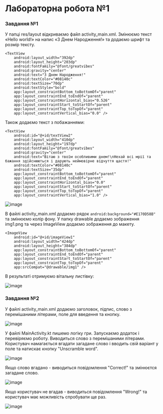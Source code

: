 # Лабораторна робота №1
### Завдання №1
У папці res/layout відкриваємо файл activity_main.xml. Змінюємо текст «Hello world!» на напис «З Днем Народження!» та додаємо шрифт та розмір тексту.
```
<TextView
    android:layout_width="392dp"
    android:layout_height="203dp"
    android:fontFamily="@font/greatvibes"
    android:gravity="center"
    android:text="З Днем Народження!"
    android:textColor="#08140c"
    android:textSize="70dp"
    android:textStyle="bold"
    app:layout_constraintBottom_toBottomOf="parent"
    app:layout_constraintEnd_toEndOf="parent"
    app:layout_constraintHorizontal_bias="0.526"
    app:layout_constraintStart_toStartOf="parent"
    app:layout_constraintTop_toTopOf="parent"
    app:layout_constraintVertical_bias="0.0" />
```
Також додаємо текст з побажаннями:
```
<TextView
    android:id="@+id/textView2"
    android:layout_width="410dp"
    android:layout_height="197dp"
    android:fontFamily="@font/greatvibes"
    android:gravity="center"
    android:text="Вітаю з твоїм особливими днем!\nНехай всі мрії та бажання здійснюються і дарують неймовірне відчуття щастя!"
    android:textColor="#08140c"
    android:textSize="35dp"
    app:layout_constraintBottom_toBottomOf="parent"
    app:layout_constraintEnd_toEndOf="parent"
    app:layout_constraintHorizontal_bias="0.0"
    app:layout_constraintStart_toStartOf="parent"
    app:layout_constraintTop_toTopOf="parent"
    app:layout_constraintVertical_bias="1.0" />
```
![image](https://github.com/user-attachments/assets/18d9ffeb-c1ff-41d9-9f34-b75c3539faaf)

В файлі activity_main.xml додаємо рядок `android:background="#E170D58B"` та змінюємо колір фону.
У папку drawable додаємо зображення img1.png та через ImageView додаємо зображення до макету.
```
<ImageView
    android:id="@+id/imageView1"
    android:layout_width="424dp"
    android:layout_height="384dp"
    app:layout_constraintBottom_toBottomOf="parent"
    app:layout_constraintEnd_toEndOf="parent"
    app:layout_constraintStart_toStartOf="parent"
    app:layout_constraintTop_toTopOf="parent"
    app:srcCompat="@drawable/img1" />
```
В результаті отримуємо вітальну листівку:

![image](https://github.com/user-attachments/assets/1e0cd664-7fbb-43ce-81b0-e8fb3b388548)


### Завдання №2
У файлі activity_main.xml додаємо заголовок, підпис, слово з перемішаними літерами, поле для введення та кнопку.

![image](https://github.com/user-attachments/assets/e58b9d0e-d4ca-4f73-8734-57c8ea72413b)

У файлі MainActivity.kt пишемо логіку гри. Запускаємо додаток і перевіряємо роботу. Виводиться слово з перемішаними літерами. Користувач намагається вгадати загадане слово і вводить свій варіант у поле та натискає кнопку "Unscramble word". 

![image](https://github.com/user-attachments/assets/c3b0c31b-a2f1-4034-8ea9-398b89dfb17c)

Якщо слово вгадано - виводиться повідомлення "Correct!" та змінюєтся загадане слово.

![image](https://github.com/user-attachments/assets/8e77f352-1493-419c-a428-ee210dd13eb2)

Якщо користувач не вгадав - виводиться повідомлення "Wrong!" та користувач має можливість спробувати ще раз.

![image](https://github.com/user-attachments/assets/bafe449d-4e28-4226-8280-28a212417551)

